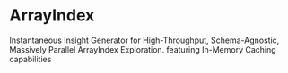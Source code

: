 # ArrayIndex
Instantaneous Insight Generator for High-Throughput, Schema-Agnostic, Massively Parallel ArrayIndex Exploration. featuring In-Memory Caching capabilities
